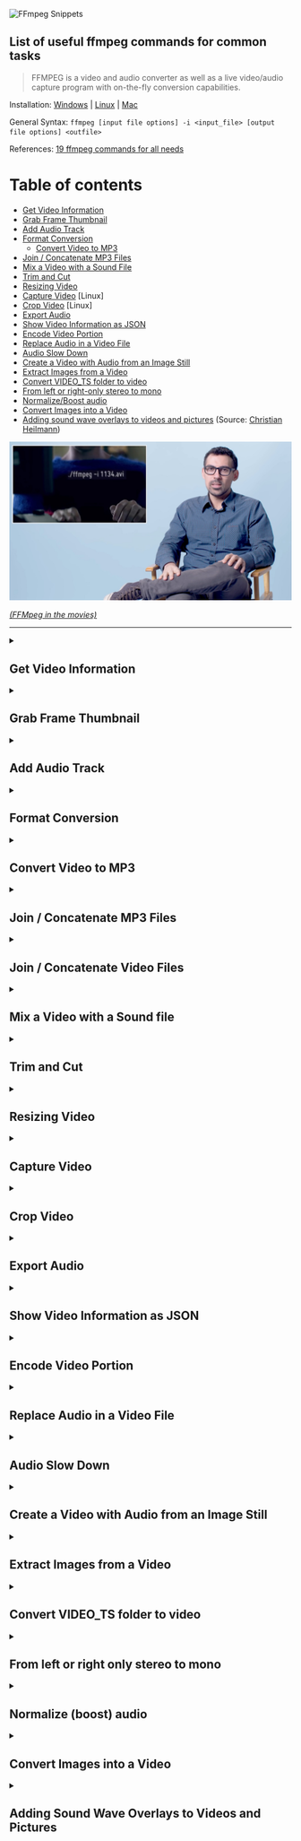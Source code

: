 ![FFmpeg Snippets](FFMPEG-Snippets.png)

## List of useful ffmpeg commands for common tasks

> FFMPEG is a video and audio converter as well as a live video/audio capture program with on-the-fly conversion capabilities.

Installation: [Windows](https://www.wikihow.com/Install-FFmpeg-on-Windows) | [Linux](https://askubuntu.com/questions/426543/install-ffmpeg-in-ubuntu-12-04-lts?rq=1) | [Mac](https://github.com/fluent-ffmpeg/node-fluent-ffmpeg/wiki/Installing-ffmpeg-on-Mac-OS-X)

General Syntax: `ffmpeg [input file options] -i <input_file> [output file options] <outfile>`

References: [19 ffmpeg commands for all needs
](https://www.catswhocode.com/blog/19-ffmpeg-commands-for-all-needs)

Table of contents
=================

   * [Get Video Information](#get-video-information)
   * [Grab Frame Thumbnail](#grab-frame-thumbnail)
   * [Add Audio Track](#add-audio-track)
   * [Format Conversion](#format-conversion)
      * [Convert Video to MP3](#convert-video-to-mp3)
   * [Join / Concatenate MP3 Files](#join--concatenate-mp3-files)
   * [Mix a Video with a Sound File](#mix-a-video-with-a-sound-file)
   * [Trim and Cut](#trim-and-cut)
   * [Resizing Video](#resizing-video)
   * [Capture Video](#capture-video) [Linux]
   * [Crop Video](#crop-video) [Linux]
   * [Export Audio](#export-audio)
   * [Show Video Information as JSON](#show-video-information-as-json)
   * [Encode Video Portion](#encode-video-portion)
   * [Replace Audio in a Video File](#replace-audio-in-a-video-file)
   * [Audio Slow Down](#audio-slow-down)
   * [Create a Video with Audio from an Image Still](#create-a-video-with-audio-from-an-image-still)
   * [Extract Images from a Video](#extract-images-from-a-video)
   * [Convert VIDEO_TS folder to video](#convert-video_ts-folder-to-video)
   * [From left or right-only stereo to mono](#from-left-or-right-only-stereo-to-mono)
   * [Normalize/Boost audio](#normalize-boost-audio)
   * [Convert Images into a Video](#convert-images-into-a-video)
   * [Adding sound wave overlays to videos and pictures](#adding-sound-wave-overlays-to-videos-and-pictures) (Source: [Christian Heilmann](https://christianheilmann.com/2023/08/31/adding-sound-wave-overlays-to-videos-and-pictures-using-ffmpeg/))

[![](./assets/The.Code.FFMpeg.Scene.jpg)](https://www.youtube.com/embed/lsCrY2vWSr8?si=uir7ltKSuvi6YdJ3&amp;start=205&end=290)

[_(FFMpeg in the movies)_](https://www.youtube.com/embed/lsCrY2vWSr8?si=uir7ltKSuvi6YdJ3&amp;start=205&end=290)

---

<details>

<summary><h2>Get Video Information</h2></summary>

`$ ffmpeg -i filename.flv`

`$ ffmpeg -ao dummy -vo dummy -identify filename.flv`

`$ ffprobe -hide_banner -stats -i toggle-custom-post-types.mp4`

GET SPECIFIC INFORMATION:

`$ ffprobe -v error -select_streams v:0 -show_entries stream=codec_name -of default=nokey=1:noprint_wrappers=1 input.mp4` 

Will output: `h264`

`ffprobe -v error -select_streams v:0 -show_entries stream=width -of default=nokey=1:noprint_wrappers=1 toggle-custom-post-types.mp4`

Will output: `1280`

Other stream keys include: 

  codec_name=h264
  codec_long_name=H.264 / AVC / MPEG-4 AVC / MPEG-4 part 10
  width=1280
  height=772
  r_frame_rate=8/1

**References:** 

[Is there a way to use ffmpeg to determine the encoding of a file before transcoding?](https://stackoverflow.com/questions/5618363/is-there-a-way-to-use-ffmpeg-to-determine-the-encoding-of-a-file-before-transcod)

</details>

<details>

<summary><h2>Grab Frame Thumbnail</h2></summary>

`$ ffmpeg -i input.mov -vframes 1 -s 320x240 -ss 10 thumb.jpg`

-vframes  *Single Frame*<br/>
-ss       *Offset*

`$ ffmpeg -i rtmp://streamurl -r 1 frames/%04d-frame.png`

This will consume the stream at rtmp://streamurl and output it as one PNG per second.

</details>

<details>
<summary><h2>Add Audio Track</h2></summary>

`$ ffmpeg.exe -i input.flv -i input.audio.m4a -vcodec copy -acodec copy -map 0:0 -map 1:0 output.flv`

</details>

<details>
<summary><h2>Format Conversion</h2></summary>

  AAC to WAV

  `$ ffmpeg -i input.aac output.wav`

  FLV to MPEG4
  
  `$ ffmpeg -i input.flv -acodec copy output.mp4`

</details>

<details>
<summary><h2>Convert Video to MP3</h2></summary>

MP3 Quality => 320k 

`$ ffmpeg -i video.flv -ab 320k output.mp3`

`$ ffmpeg -i video.avi -f mp3 audio.mp3`

-f <fmt> *Force the format*

</details>

<details>
<summary><h2>Join / Concatenate MP3 Files</h2></summary>

`$ ffmpeg -i "concat:file1.mp3|file2.mp3" -acodec copy output.mp3`

</details>

<details>
<summary><h2>Join / Concatenate Video Files</h2></summary>

USING concat VIDEO FILTER (Performs re-encoding. Problem when dealing with videos of different resolution)

`$ ffmpeg -i opening.mp4 -i content.mp4 -i ending.mp4 -filter_complex "[0:v] [0:a] [1:v] [1:a] [2:v] [2:a] concat=n=3:v=1:a=1 [v] [a]" -map "[v]" -map "[a]" output.mp4`

  Use if your inputs do not have the same parameters (width, height, etc), or are not the same formats/codecs, or if you want to perform any filtering. (You could re-encode just the inputs that don't match so they share the same codec and other parameters, then use the concat demuxer to avoid re-encoding the other inputs).

USING concat DEMUXER ()

  $ cat mylist.txt
  file '/path/to/file1'
  file '/path/to/file2'
  file '/path/to/file3'

  $ ffmpeg -f concat -i mylist.txt -c copy output

  Use when you want to avoid a re-encode and your format does not support file level concatenation (most files used by general users do not support file level concatenation).

USING concat PROTOCOL

  $ ffmpeg -i "concat:input1|input2" -codec copy output

  This method does not work for many formats, including MP4, due to the nature of these formats and the simplistic concatenation performed by this method.

  Use with formats that support file level concatenation (MPEG-1, MPEG-2 PS, DV). Do not use with MP4.

Reference: [How to concatenate two MP4 files using FFmpeg?](https://stackoverflow.com/questions/7333232/how-to-concatenate-two-mp4-files-using-ffmpeg)

</details>

<details>
<summary><h2>Mix a Video with a Sound file</h2></summary>

`$ ffmpeg -i audio.wav -i video.avi output.mpg`

</details>

<details>
<summary><h2>Trim and Cut</h2></summary>

REMOVE LAST 30" FROM A VIDEO FILE

Note: Video is 130"

`ffmpeg -i input.mp4 -c:v copy -c:a copy -to 100 output.mp4`

REMOVE FIRST 30" FROM AN MP3 FILE

`$ ffmpeg -i input.mp3 -ss 30 -acodec copy output.mp3`

Or (using the -c shortcut):

`$ ffmpeg -i input.mp3 -ss 30 -c:a copy output.mp3`

KEEP FIRST 30" OF A VIDEO FILE

`$ ffmpeg -i input.mkv -t 30 -acodec copy -vcodec copy output.mkv`

KEEP FIRST 30" OF AN MP3 FILE

-t 30 *Keep only first 30 seconds*

`$ ffmpeg -i input.mp3 -t 30 -acodec copy output.mp3`

TRIM USING START AND END POSITION

`$ ffmpeg -i input.mp4 -ss 00:00:03.000 -to 00:00:11.000 -c copy output.mp4`

-ss and -to *Using start and end position*

General Syntax: 
`$ ffmpeg -i [input file] -ss hh:mm:ss[.xxx] -t [duration in seconds or 
hh:mm:ss[.xxx]] -vcodec copy -acodec copy [output file]`

</details>

<details>
<summary><h2>Resizing Video</h2></summary>

`$ ffmpeg -i input.avi -vf scale=320:240 output.avi`

Reference: [Scaling](https://trac.ffmpeg.org/wiki/Scaling)

</details>

<details>
<summary><h2>Capture Video</h2></summary>

[Linux]

`$ ffmpeg -f x11grab -s wxga -r 25 -i :0.0 -sameq /tmp/output.mpg`

</details>
 
<details>
<summary><h2>Crop Video</h2></summary>

`$ ffmpeg -i input.mp4 -filter:v "crop=out_w:out_h:x:y" out.mp4`

For parameters out_w, out_h, x and y see [this SO answer](https://video.stackexchange.com/a/4571/42182)

</details>

<details>
<summary><h2>Export Audio</h2></summary>

`$ ffmpeg -i audio.aac outpuf.aiff`

`$ ffmpeg -i video.avi -vcodec copy -acodec copy -ss 00:00:00 -t 00:00:04 trimmed_video.avi`

FLV -> MP3              

`$ ffmpeg -i input.flv -acodec libmp3lame -aq 4 output.mp3`

FLV -> WAV             

`$ ffmpeg -i input.flv -vn -f wav output.wav`

MP4 -> MP4-AUDIO        

`$ ffmpeg -i input.flv -c copy -map 0:a output_audio.mp4`

MP4 -> MP3

`$ ffmpeg -i input.flv [-b:a 192K -vn] music.mp3`

MP4 -> FLAC             

`$ ffmpeg -i audio.xxx -c:a flac audio.flac`

</details>

<details>
<summary><h2>Show Video Information as JSON</h2></summary>

`$ ffprobe -v quiet -print_format json -show_format -show_streams somefile.asf` 

</details>

<details>
<summary><h2>Encode Video Portion</h2></summary>

`$ ffmpeg -i move.avi -ss <StartTime> -t <Duration> OutPutFile.avi`

</details>

<details>
<summary><h2>Replace Audio in a Video File</h2></summary>

`$ ffmpeg -i video.avi -i audio.mp3  -map 0.0:1 -map 1:0 -f avi -vcodec copy -acodec copy output.avi`

</details>

<details>
<summary><h2>Audio Slow Down</h2></summary>

`$ ffmpeg -i input.mp4 -filter:a "atempo=0.5" -vn output.aac`

</details>

<details>
<summary><h2>Create a Video with Audio from an Image Still</h2></summary>

Given an image and an audio file, creates a video which is basically a still from the image with the audio file in the background.

The 66 below represents the length of the audio in seconds. 

CREATE A 66" VIDEO FROM THE IMAGE

```$ cat `for i in $(seq 1 66); do echo -n " black_still.jpg "; done;` | ffmpeg -r 1 -f mjpeg -i - -r 1 out1.mp4```

TRIM THE MP3 FILE TO KEEP THE FIRST 66" OF AUDIO

`$ ffmpeg -i audio.mp3 -t 66 -acodec copy output.mp3`

MIX AUDIO AND VIDEO

`$ ffmpeg -i out1.mp4 -i output.mp3 -vcodec copy finish.mp4`

</details>

<details>
<summary><h2>Extract Images from a Video</h2></summary>

`$ ffmpeg -i input.mpg image%d.jpg`

This will create 25 images for every 1 second, but it may serve us to have more or less images, this can be achieved with the parameter -r

-r fps *Set frame rate (default 25)*

`$ ffmpeg -i test.mpg -r 1 image%d.jpg`

With this command you’ll get 1 image for every second.

You can also give a start time and the duration with the flags:

-ss position Seek to given time position in seconds. “hh:mm:ss[.xxx]” syntax is also supported.

-t duration Restrict the transcoded/captured video sequence to the duration specified in seconds. “hh:mm:ss[.xxx]” syntax is also supported.

This command will take 25 images images every second beginning at the tenth second, and continuing for 5 seconds

`$ ffmpeg -i test.mpg -r 25 -ss 00:00:10 -t 00:00:05 images%05d.png`

</details>

<details>
<summary><h2>Convert VIDEO_TS folder to video</h2></summary>

`$ cat ./VIDEO_TS/*.VOB | ffmpeg -i - <out_name>.<out_format>`

[References](https://askubuntu.com/questions/86320/how-to-convert-video-ts-folder-to-video-format)

</details>

<details>
<summary><h2>From left or right only stereo to mono</h2></summary>

`ffmpeg -i INPUT.mp4 -c:v copy -ac 1 OUTPUT.mp4`

[References](https://www.youtube.com/watch?v=IyQD6mYqrYA)

</details>

<details>
<summary><h2>Normalize (boost) audio</h2></summary>

VIDEO: `ffmpeg -i original.mov -af "volume=18dB" -c:v copy -c:a aac -b:a 192k normalized.mov`

[References](https://superuser.com/questions/323119/how-can-i-normalize-audio-using-ffmpeg)

</details>

<details>
<summary><h2>Convert Images into a Video</h2></summary>

Suppose you have images in the format: `frame01.jpg`, `frame02.jpg`, `frame03.jpg`, etc.

`ffmpeg -f image2 -i frame%d.jpg output.mp4`

</details>

<details>
<summary><h2>Adding Sound Wave Overlays to Videos and Pictures</h2></summary>

Adding sound wave overlay to a video:

`ffmpeg -i Understandable.mp4 \
-filter_complex "[0:a]showwaves=colors=0xff1646@0.3\
:scale=sqrt:mode=cline,format=yuva420p[v];\
[v]scale=1280:400[bg];\
[v][bg]overlay=(W-w)/2:H-h[outv]"\
-map "[outv]" -map 0:a -c:v libx264 -c:a copy \
waveform-sqrt-cline.mp4`

You can find a detailed explanation for each of the parameters [here](https://christianheilmann.com/2023/08/31/adding-sound-wave-overlays-to-videos-and-pictures-using-ffmpeg/).

Adding sound wave overlay to a picture:

`ffmpeg -i Understandable.mp4  -i chris.jpg\
-filter_complex "[0:a]showwaves=colors=0xff1646@0.3\
:scale=sqrt:mode=cline,format=yuva420p[v];\
[1:v]scale=400:400[bg];\
[bg][v]overlay=(W-w)/2:(H-h)/2[outv]"\
-map "[outv]" -map 0:a -c:v libx264 -c:a copy \
static-image.mp4`

</details>

